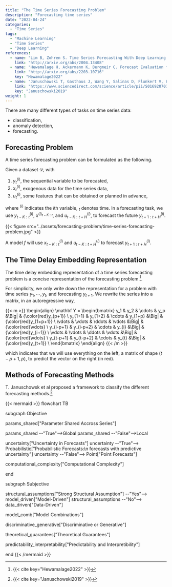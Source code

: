 ```yaml
---
title: "The Time Series Forecasting Problem"
description: "Forecasting time series"
date: "2022-04-24"
categories:
  - "Time Series"
tags:
  - "Machine Learning"
  - "Time Series"
  - "Deep Learning"
references:
  - name: "Lim B, Zohren S. Time Series Forecasting With Deep Learning: A Survey. arXiv [stat.ML]. 2020. Available: http://arxiv.org/abs/2004.13408"
    link: "http://arxiv.org/abs/2004.13408"
  - name: "Hewamalage H, Ackermann K, Bergmeir C. Forecast Evaluation for Data Scientists: Common Pitfalls and Best Practices. arXiv [cs.LG]. 2022. Available: http://arxiv.org/abs/2203.10716"
    link: "http://arxiv.org/abs/2203.10716"
    key: "Hewamalage2022"
  - name: "Januschowski T, Gasthaus J, Wang Y, Salinas D, Flunkert V, Bohlke-Schneider M, et al. Criteria for classifying forecasting methods. Int J Forecast. 2020;36: 167–177. doi:10.1016/j.ijforecast.2019.05.008"
    link: "https://www.sciencedirect.com/science/article/pii/S0169207019301529"
    key: "Januschowski2019"
weight: 1
---
```


There are many different types of tasks on time series data:

- classification,
- anomaly detection,
- forecasting.



## Forecasting Problem

A time series forecasting problem can be formulated as the following.

Given a dataset $\mathcal D$, with

1. $y^{(i)}_t$, the sequential variable to be forecasted,
2. $x^{(i)}_t$, exogenous data for the time series data,
3. $u^{(i)}_t$, some features that can be obtained or planned in advance,

where ${}^{(i)}$ indicates the $i$th variable, ${}_ t$ denotes time. In a forecasting task, we use $y^{(i)} _ {t-K:t}$, $x^{(i) _ {t-K:t}}$, and $u^{(i)} _ {t-K:t+H}$, to forecast the future $y^{(i)} _ {t+1:t+H}$.


{{< figure src="../assets/forecasting-problem/time-series-forecasting-problem.jpg" >}}

A model $f$ will use $x^{(i)} _ {t-K:t}$ and $u^{(i)} _ {t-K:t+H}$ to forecast $y^{(i)} _ {t+1:t+H}$.


## The Time Delay Embedding Representation

The time delay embedding representation of a time series forecasting problem is a concise representation of the forecasting problem [^Hewamalage2022].

For simplicity, we only write down the representation for a problem with time series $y_{1}, \cdots, y_{t}$, and forecasting $y_{t+1}$. We rewrite the series into a matrix, in an autoregressive way,

{{< m >}}
\begin{align}
\mathbf Y = \begin{bmatrix}
y_1 & y_2 & \cdots & y_p &\Big| & {\color{red}y_{p+1}} \\
y_{1+1} & y_{1+2} & \cdots & y_{1+p} &\Big| &  {\color{red}y_{1+p+1}} \\
\vdots & \vdots & \ddots & \vdots &\Big| &  {\color{red}\vdots} \\
y_{i-p+1} & y_{i-p+2} & \cdots & y_{i} &\Big| &  {\color{red}y_{i+1}} \\
\vdots & \vdots & \ddots & \vdots &\Big| &  {\color{red}\vdots} \\
y_{t-p+1} & y_{t-p+2} & \cdots & y_{t} &\Big| &  {\color{red}y_{t+1}} \\
\end{bmatrix}
\end{align}
{{< /m >}}

which indicates that we will use everything on the left, a matrix of shape $(t-p+1,p)$, to predict the vector on the right (in red).


## Methods of Forecasting Methods

T. Januschowsk et al proposed a framework to classify the different forecasting methods.[^Januschowski2019]


{{< mermaid >}}
flowchart TB


subgraph Objective


params_shared["Parameter Shared Accross Series"]


params_shared --"True"-->Global
params_shared --"False"-->Local

uncertainty["Uncertainty in Forecasts"]
uncertainty --"True"--> Probabilistic["Probabilistic Forecasts:\n forecasts with predictive uncertainty"]
uncertainty --"False"--> Point["Point Forecasts"]

computational_complexity["Computational Complexity"]





end



subgraph Subjective


structural_assumptions["Strong Structural Assumption"] --"Yes"--> model_driven["Model-Driven"]
structural_assumptions --"No"--> data_driven["Data-Driven"]

model_comb["Model Combinations"]

discriminative_generative["Discriminative or Generative"]

theoretical_guarantees["Theoretical Guarantees"]

predictability_interpretability["Predictability and Interpretibility"]

end
{{< /mermaid >}}




[^Hewamalage2022]: {{< cite key="Hewamalage2022" >}}
[^Januschowski2019]: {{< cite key="Januschowski2019" >}}
